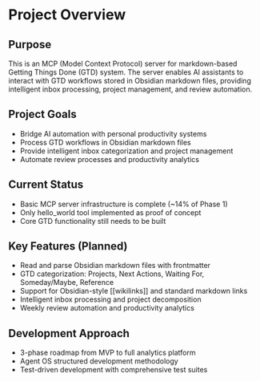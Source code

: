 # Project Overview

## Purpose
This is an MCP (Model Context Protocol) server for markdown-based Getting Things Done (GTD) system. The server enables AI assistants to interact with GTD workflows stored in Obsidian markdown files, providing intelligent inbox processing, project management, and review automation.

## Project Goals
- Bridge AI automation with personal productivity systems
- Process GTD workflows in Obsidian markdown files
- Provide intelligent inbox categorization and project management
- Automate review processes and productivity analytics

## Current Status
- Basic MCP server infrastructure is complete (~14% of Phase 1)
- Only hello_world tool implemented as proof of concept
- Core GTD functionality still needs to be built

## Key Features (Planned)
- Read and parse Obsidian markdown files with frontmatter
- GTD categorization: Projects, Next Actions, Waiting For, Someday/Maybe, Reference
- Support for Obsidian-style [[wikilinks]] and standard markdown links
- Intelligent inbox processing and project decomposition
- Weekly review automation and productivity analytics

## Development Approach
- 3-phase roadmap from MVP to full analytics platform
- Agent OS structured development methodology
- Test-driven development with comprehensive test suites

